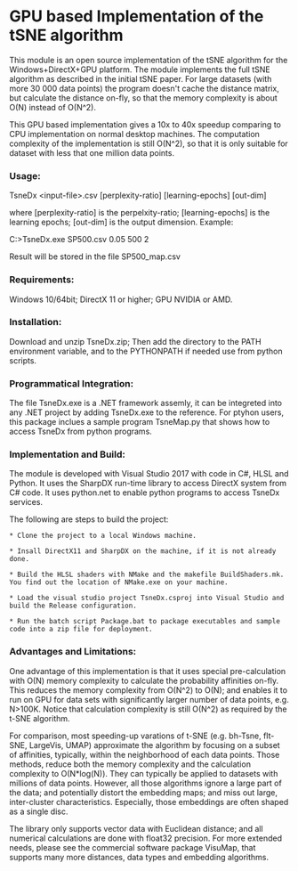 
# GPU based Implementation of the tSNE algorithm

This module is an open source implementation of the tSNE algorithm for the Windows+DirectX+GPU platform. The module implements the full tSNE algorithm as described in the initial tSNE paper. For large datasets (with more 30 000 data points) the program doesn't cache the distance matrix, but calculate the distance on-fly, so that the memory complexity is about O(N) instead of O(N^2). 

This GPU based implementation gives a 10x to 40x speedup comparing to CPU implementation on normal desktop machines. The computation complexity of the implementation is still O(N^2),  so that it is only suitable for dataset with less that one million data points.

### Usage:
  
  TsneDx &lt;input-file&gt;.csv [perplexity-ratio]  [learning-epochs]  [out-dim]
  
  where [perplexity-ratio] is the perpelxity-ratio; [learning-epochs] is the learning epochs; [out-dim] is the output dimension. Example:
  
  C:&gt;TsneDx.exe SP500.csv 0.05 500 2

  Result will be stored in the file SP500_map.csv

### Requirements:
  Windows 10/64bit; DirectX 11 or higher; GPU NVIDIA or AMD.

### Installation:
  Download and unzip TsneDx.zip; Then add the directory to the PATH environment variable, and to the PYTHONPATH if needed use from python scripts.

### Programmatical Integration:
  The file TsneDx.exe is a .NET framework assemly, it can be integreted into any .NET project by adding TsneDx.exe to the reference. For ptyhon users, this package inclues a sample program TsneMap.py that shows how to access TsneDx from python programs.
  
### Implementation and Build:

  The module is developed with Visual Studio 2017 with code in C#, HLSL and Python. It uses the SharpDX run-time library to access DirectX system from C# code. It uses python.net to enable python programs to access TsneDx services. 
  
  The following are steps to build the project:
  
    * Clone the project to a local Windows machine.
    
    * Insall DirectX11 and SharpDX on the machine, if it is not already done.
    
    * Build the HLSL shaders with NMake and the makefile BuildShaders.mk. You find out the location of NMake.exe on your machine.
    
    * Load the visual studio project TsneDx.csproj into Visual Studio and build the Release configuration.
    
    * Run the batch script Package.bat to package executables and sample code into a zip file for deployment.

### Advantages and Limitations:
  One advantage of this implementation is that it uses special pre-calculation with O(N) memory complexity to calculate the probability affinities on-fly. This reduces the memory complexity from O(N^2) to O(N); and enables it to run on GPU for data sets with significantly larger number of data points, e.g. N>100K. Notice that calculation complexity is still O(N^2) as required by the t-SNE algorithm.
  
  For comparison, most speeding-up varations of t-SNE (e.g. bh-Tsne, flt-SNE, LargeVis, UMAP) approximate the algorithm by focusing on a subset of affinities, typically, within the neighborhood of each data points. Those methods, reduce both the memory complexity and the calculation complexity to O(N*log(N)). They can typically be applied to datasets with millions of data points. However, all those algorithms ignore a large part of the data; and potentially distort the embedding maps; and miss out large, inter-cluster characteristics. Especially, those embeddings are often shaped as a single disc.
  
  The library only supports vector data with Euclidean distance; and all numerical calculations are done with float32 precision. For more extended needs, please see the commercial software package VisuMap, that supports many more distances, data types and embedding algorithms.

